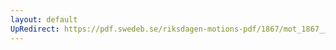 ```yaml
---
layout: default
UpRedirect: https://pdf.swedeb.se/riksdagen-motions-pdf/1867/mot_1867__ak__00115/mot_1867__ak__00115_002.pdf
---
```

